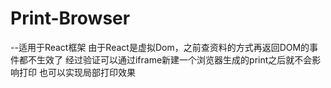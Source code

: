 # Print-Browser
--适用于React框架
由于React是虚拟Dom，之前查资料的方式再返回DOM的事件都不生效了
经过验证可以通过iframe新建一个浏览器生成的print之后就不会影响打印
也可以实现局部打印效果
